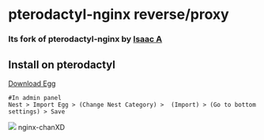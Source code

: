 <h1>pterodactyl-nginx reverse/proxy</h1>

<h3>Its fork of pterodactyl-nginx by <a href=https://gitlab.com/tenten8401/pterodactyl-nginx">Isaac A</a> </h3>

<h2>Install on pterodactyl</h2>

<a href="https://github.com/kaiyga/pterodactyl-nginx/blob/main/egg-nginx-stream.json">Download Egg</a>

    
```
#In admin panel 
Nest > Import Egg > (Change Nest Category) >  (Import) > (Go to bottom settings) > Save
```
<img src="https://media.discordapp.net/attachments/836256210080366602/1110924769035038792/image.png?width=720&height=397"><img>
nginx-chanXD